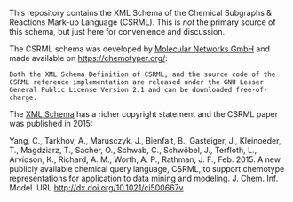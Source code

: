 This repository contains the XML Schema of the Chemical Subgraphs & Reactions Mark-up Language (CSRML).
This is *not* the primary source of this schema, but just here for convenience and discussion.

The CSRML schema was developed by [Molecular Networks GmbH](http://www.molecular-networks.com/) and made available on https://chemotyper.org/:

    Both the XML Schema Definition of CSRML, and the source code of the
    CSRML reference implementation are released under the GNU Lesser
    General Public License Version 2.1 and can be downloaded free-of-charge.

The [XML Schema](https://github.com/egonw/csrml-schema/blob/master/csrml-2.0.xsd) has a richer copyright statement and the CSRML paper was published in 2015:

Yang, C., Tarkhov, A., Marusczyk, J., Bienfait, B., Gasteiger, J., Kleinoeder, T., Magdziarz, T., Sacher,
O., Schwab, C., Schwöbel, J., Terfloth, L., Arvidson, K., Richard, A. M., Worth, A. P., Rathman, J. F.,
Feb. 2015. A new publicly available chemical query language, CSRML, to support chemotype representations
for application to data mining and modeling. J. Chem. Inf. Model.
URL http://dx.doi.org/10.1021/ci500667v

